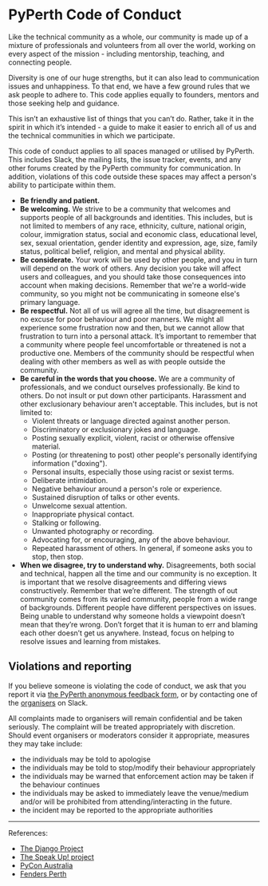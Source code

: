 # PyPerth Code of Conduct

Like the technical community as a whole, our community is made up of a mixture of professionals and volunteers from all over the world, working on every aspect of the mission - including mentorship, teaching, and connecting people.

Diversity is one of our huge strengths, but it can also lead to communication issues and unhappiness. To that end, we have a few ground rules that we ask people to adhere to. This code applies equally to founders, mentors and those seeking help and guidance.

This isn’t an exhaustive list of things that you can’t do. Rather, take it in the spirit in which it’s intended - a guide to make it easier to enrich all of us and the technical communities in which we participate.

This code of conduct applies to all spaces managed or utilised by PyPerth. This includes Slack, the mailing lists, the issue tracker, events, and any other forums created by the PyPerth community for communication. In addition, violations of this code outside these spaces may affect a person's ability to participate within them.

- __Be friendly and patient.__
- __Be welcoming.__ We strive to be a community that welcomes and supports people of all backgrounds and identities. This includes, but is not limited to members of any race, ethnicity, culture, national origin, colour, immigration status, social and economic class, educational level, sex, sexual orientation, gender identity and expression, age, size, family status, political belief, religion, and mental and physical ability.
- __Be considerate.__ Your work will be used by other people, and you in turn will depend on the work of others. Any decision you take will affect users and colleagues, and you should take those consequences into account when making decisions. Remember that we're a world-wide community, so you might not be communicating in someone else's primary language.
- __Be respectful.__ Not all of us will agree all the time, but disagreement is no excuse for poor behaviour and poor manners. We might all experience some frustration now and then, but we cannot allow that frustration to turn into a personal attack. It’s important to remember that a community where people feel uncomfortable or threatened is not a productive one. Members of the community should be respectful when dealing with other members as well as with people outside the community.
- __Be careful in the words that you choose.__ We are a community of professionals, and we conduct ourselves professionally. Be kind to others. Do not insult or put down other participants. Harassment and other exclusionary behaviour aren't acceptable. This includes, but is not limited to:
  - Violent threats or language directed against another person.
  - Discriminatory or exclusionary jokes and language.
  - Posting sexually explicit, violent, racist or otherwise offensive material.
  - Posting (or threatening to post) other people's personally identifying information ("doxing").
  - Personal insults, especially those using racist or sexist terms.
  - Deliberate intimidation.
  - Negative behaviour around a person's role or experience.
  - Sustained disruption of talks or other events.
  - Unwelcome sexual attention.
  - Inappropriate physical contact.
  - Stalking or following.
  - Unwanted photography or recording.
  - Advocating for, or encouraging, any of the above behaviour.
  - Repeated harassment of others. In general, if someone asks you to stop, then stop.
- __When we disagree, try to understand why.__ Disagreements, both social and technical, happen all the time and our community is no exception. It is important that we resolve disagreements and differing views constructively. Remember that we’re different. The strength of out community comes from its varied community, people from a wide range of backgrounds. Different people have different perspectives on issues. Being unable to understand why someone holds a viewpoint doesn’t mean that they’re wrong. Don’t forget that it is human to err and blaming each other doesn’t get us anywhere. Instead, focus on helping to resolve issues and learning from mistakes.

## Violations and reporting

If you believe someone is violating the code of conduct, we ask that you report it via [the PyPerth anonymous feedback form], or by contacting one of the [organisers] on Slack.

All complaints made to organisers will remain confidential and be taken seriously. The complaint will be treated appropriately with discretion. Should event organisers or moderators consider it appropriate, measures they may take include:

- the individuals may be told to apologise
- the individuals may be told to stop/modify their behaviour appropriately
- the individuals may be warned that enforcement action may be taken if the behaviour continues
- the individuals may be asked to immediately leave the venue/medium and/or will be prohibited from attending/interacting in the future.
- the incident may be reported to the appropriate authorities

---

References:

- [The Django Project](http://web.archive.org/web/20191216142334/https://www.djangoproject.com/conduct/)
- [The Speak Up! project](http://web.archive.org/web/20141109123859/http://speakup.io/coc.html)
- [PyCon Australia](http://web.archive.org/web/20190426040205/https://2019.pycon-au.org/conduct/)
- [Fenders Perth](http://web.archive.org/web/20200207064919/http://www.fenders.co/code-of-conduct/)

[organisers]: http://notyet.com
[the PyPerth anonymous feedback form]: http://yettobemade.com